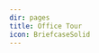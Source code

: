 ```yaml
---
dir: pages
title: Office Tour
icon: BriefcaseSolid
---
```


<script>
  import Office from '../office/+page.svelte';
  import { Img, Heading, P } from 'flowbite-svelte'
</script>

<Office />